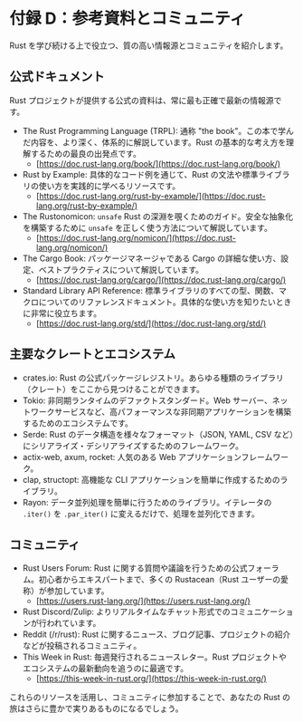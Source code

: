 # 付録 D：参考資料とコミュニティ

Rust を学び続ける上で役立つ、質の高い情報源とコミュニティを紹介します。

## 公式ドキュメント
Rust プロジェクトが提供する公式の資料は、常に最も正確で最新の情報源です。
- The Rust Programming Language (TRPL): 通称 "the book"。この本で学んだ内容を、より深く、体系的に解説しています。Rust の基本的な考え方を理解するための最良の出発点です。
  - [https://doc.rust-lang.org/book/](https://doc.rust-lang.org/book/)
- Rust by Example: 具体的なコード例を通じて、Rust の文法や標準ライブラリの使い方を実践的に学べるリソースです。
  - [https://doc.rust-lang.org/rust-by-example/](https://doc.rust-lang.org/rust-by-example/)
- The Rustonomicon: `unsafe` Rust の深淵を覗くためのガイド。安全な抽象化を構築するために `unsafe` を正しく使う方法について解説しています。
  - [https://doc.rust-lang.org/nomicon/](https://doc.rust-lang.org/nomicon/)
- The Cargo Book: パッケージマネージャである Cargo の詳細な使い方、設定、ベストプラクティスについて解説しています。
  - [https://doc.rust-lang.org/cargo/](https://doc.rust-lang.org/cargo/)
- Standard Library API Reference: 標準ライブラリのすべての型、関数、マクロについてのリファレンスドキュメント。具体的な使い方を知りたいときに非常に役立ちます。
  - [https://doc.rust-lang.org/std/](https://doc.rust-lang.org/std/)

## 主要なクレートとエコシステム
- crates.io: Rust の公式パッケージレジストリ。あらゆる種類のライブラリ（クレート）をここから見つけることができます。
- Tokio: 非同期ランタイムのデファクトスタンダード。Web サーバー、ネットワークサービスなど、高パフォーマンスな非同期アプリケーションを構築するためのエコシステムです。
- Serde: Rust のデータ構造を様々なフォーマット（JSON, YAML, CSV など）にシリアライズ・デシリアライズするためのフレームワーク。
- actix-web, axum, rocket: 人気のある Web アプリケーションフレームワーク。
- clap, structopt: 高機能な CLI アプリケーションを簡単に作成するためのライブラリ。
- Rayon: データ並列処理を簡単に行うためのライブラリ。イテレータの `.iter()` を `.par_iter()` に変えるだけで、処理を並列化できます。

## コミュニティ
- Rust Users Forum: Rust に関する質問や議論を行うための公式フォーラム。初心者からエキスパートまで、多くの Rustacean（Rust ユーザーの愛称）が参加しています。
  - [https://users.rust-lang.org/](https://users.rust-lang.org/)
- Rust Discord/Zulip: よりリアルタイムなチャット形式でのコミュニケーションが行われています。
- Reddit (/r/rust): Rust に関するニュース、ブログ記事、プロジェクトの紹介などが投稿されるコミュニティ。
- This Week in Rust: 毎週発行されるニュースレター。Rust プロジェクトやエコシステムの最新動向を追うのに最適です。
  - [https://this-week-in-rust.org/](https://this-week-in-rust.org/)

これらのリソースを活用し、コミュニティに参加することで、あなたの Rust の旅はさらに豊かで実りあるものになるでしょう。
